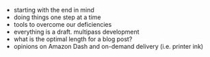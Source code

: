 - starting with the end in mind
- doing things one step at a time
- tools to overcome our deficiencies
- everything is a draft. multipass development
- what is the optimal length for a blog post?
- opinions on Amazon Dash and on-demand delivery (i.e. printer ink)